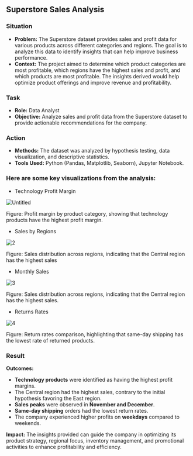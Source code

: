 ## Superstore Sales Analysis

### Situation

- **Problem:** The Superstore dataset provides sales and profit data for various products across different categories and regions. The goal is to analyze this data to identify insights that can help improve business performance.
- **Context:** The project aimed to determine which product categories are most profitable, which regions have the highest sales and profit, and which products are most profitable. The insights derived would help optimize product offerings and improve revenue and profitability.

### Task

- **Role:** Data Analyst
- **Objective:** Analyze sales and profit data from the Superstore dataset to provide actionable recommendations for the company.

### Action

- **Methods:** The dataset was analyzed by hypothesis testing, data visualization, and descriptive statistics.
- **Tools Used:** Python (Pandas, Matplotlib, Seaborn), Jupyter Notebook.

### Here are some key visualizations from the analysis:

- Technology Profit Margin
  
![Untitled](https://github.com/user-attachments/assets/c87d4ca7-91eb-44e9-b06d-1e9cc4685231)

Figure: Profit margin by product category, showing that technology products have the highest profit margin.

- Sales by Regions
   
![2](https://github.com/user-attachments/assets/83392c3c-71f1-420d-9115-e6a8cd7352a6)

Figure: Sales distribution across regions, indicating that the Central region has the highest sales

- Monthly Sales
  
![3](https://github.com/user-attachments/assets/68f50303-1f2a-45eb-9c86-91f9cb299c15)

Figure: Sales distribution across regions, indicating that the Central region has the highest sales.

- Returns Rates

![4](https://github.com/user-attachments/assets/87a6e92b-8539-4360-a520-ff5d825e008b)

Figure: Return rates comparison, highlighting that same-day shipping has the lowest rate of returned products.

### Result

**Outcomes:**

- **Technology products** were identified as having the highest profit margins.
- The Central region had the highest sales, contrary to the initial hypothesis favoring the East region.
- **Sales peaks** were observed in **November and December**.
- **Same-day shipping** orders had the lowest return rates.
- The company experienced higher profits on **weekdays** compared to weekends.

**Impact:** The insights provided can guide the company in optimizing its product strategy, regional focus, inventory management, and promotional activities to enhance profitability and efficiency.
